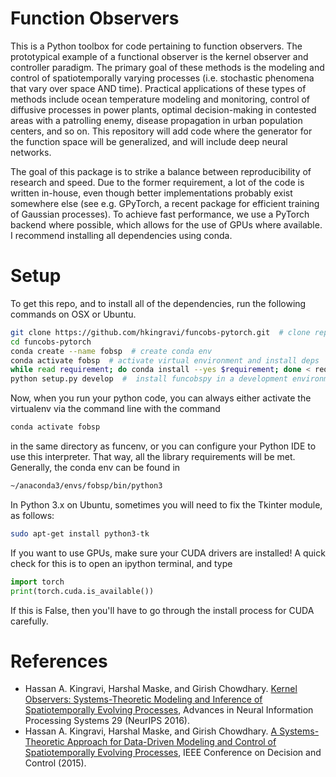 # Function Observers
This is a Python toolbox for code pertaining to function observers.
The prototypical example of a functional observer is the
kernel observer and controller paradigm. The primary goal of these methods is the 
modeling and control of spatiotemporally varying processes (i.e. stochastic 
phenomena that vary over space AND time). Practical applications of these 
types of methods include ocean temperature modeling and monitoring, control 
of diffusive processes in power plants, optimal decision-making in contested 
areas with a patrolling enemy, disease propagation in urban population centers, 
and so on. This repository will add code where the generator for the function 
space will be generalized, and will include deep neural networks.

The goal of this package is to strike a balance between reproducibility of research
and speed. Due to the former requirement, a lot of the code is written in-house,
even though better implementations probably exist somewhere else (see e.g. GPyTorch,
a recent package for efficient training of Gaussian processes). To 
achieve fast performance, we use a PyTorch backend where possible, which allows
for the use of GPUs where available. I recommend installing all dependencies using
conda.


# Setup

To get this repo, and to install all of the dependencies, run the following commands on OSX or Ubuntu.

```bash
git clone https://github.com/hkingravi/funcobs-pytorch.git  # clone repo (https)
cd funcobs-pytorch
conda create --name fobsp  # create conda env
conda activate fobsp  # activate virtual environment and install deps
while read requirement; do conda install --yes $requirement; done < requirements.txt  
python setup.py develop  #  install funcobspy in a development environment
```

Now, when you run your python code, you can always either activate the virtualenv via the command line
with the command 
```bash
conda activate fobsp
```
in the same directory as funcenv, or you can configure your Python IDE to use this interpreter. That
way, all the library requirements will be met. Generally, the conda env can be found in
```bash
~/anaconda3/envs/fobsp/bin/python3
```

In Python 3.x on Ubuntu, sometimes you will need to fix the Tkinter module, as follows:
```bash
sudo apt-get install python3-tk
```

If you want to use GPUs, make sure your CUDA drivers are installed! A quick check for this is 
to open an ipython terminal, and type
```python
import torch
print(torch.cuda.is_available())
```
If this is False, then you'll have to go through the install process for CUDA carefully. 

# References
* Hassan A. Kingravi, Harshal Maske, and Girish Chowdhary.
  [Kernel Observers: Systems-Theoretic Modeling and Inference of Spatiotemporally Evolving Processes](https://papers.nips.cc/paper/6189-kernel-observers-systems-theoretic-modeling-and-inference-of-spatiotemporally-evolving-processes.pdf),
   Advances in Neural Information Processing Systems 29 (NeurIPS 2016).
* Hassan A. Kingravi, Harshal Maske, and Girish Chowdhary.
  [A Systems-Theoretic Approach for Data-Driven Modeling and Control
    of Spatiotemporally Evolving Processes](http://hassanakingravi.com/papers/2015/CDC_2015.pdf),
   IEEE Conference on Decision and Control (2015).